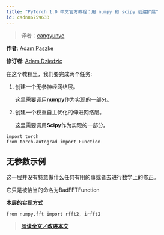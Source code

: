 ```yaml
---
title: "PyTorch 1.0 中文官方教程：用 numpy 和 scipy 创建扩展"
id: csdn86759633
---
```


> 译者：[cangyunye](https://github.com/cangyunye)

**作者**: [Adam Paszke](https://github.com/apaszke)

**修订者**: [Adam Dziedzic](https://github.com/adam-dziedzic)

在这个教程里，我们要完成两个任务:

1.  创建一个无参神经网络层。

    这里需要调用**numpy**作为实现的一部分。

2.  创建一个权重自主优化的伸进网络层。

    这里需要调用**Scipy**作为实现的一部分。

```
import torch
from torch.autograd import Function 
```

## 无参数示例

这一层并没有特意做什么任何有用的事或者去进行数学上的修正。

它只是被恰当的命名为BadFFTFunction

**本层的实现方式**

```
from numpy.fft import rfft2, irfft2 
```

> [**阅读全文／改进本文**](https://github.com/apachecn/pytorch-doc-zh/blob/master/docs/1.0/numpy_extensions_tutorial.md)